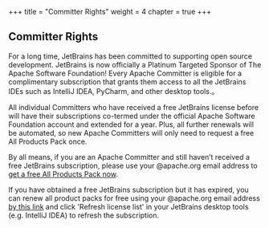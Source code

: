 +++
title = "Committer Rights"
weight = 4
chapter = true
+++

## Committer Rights

For a long time, JetBrains has been committed to supporting open source development. JetBrains is now officially a Platinum Targeted Sponsor of The Apache Software Foundation! Every Apache Committer is eligible for a complimentary subscription that grants them access to all the JetBrains IDEs such as IntelliJ IDEA, PyCharm, and other desktop tools.。

All individual Committers who have received a free JetBrains license before will have their subscriptions co-termed under the official Apache Software Foundation account and extended for a year. Plus, all further renewals will be automated, so new Apache Committers will only need to request a free All Products Pack once.

By all means, if you are an Apache Committer and still haven’t received a free JetBrains subscription, please use your @apache.org email address to [get a free All Products Pack now](https://www.jetbrains.com/shop/eform/apache?product=ALL).

If you have obtained a free JetBrains subscription but it has expired, you can renew all product packs for free using your @apache.org email address [by this link](https://www.jetbrains.com/shop/eform/apache?product=ALL) and click 'Refresh license list' in your JetBrains desktop tools (e.g. IntelliJ IDEA) to refresh the subscription.
